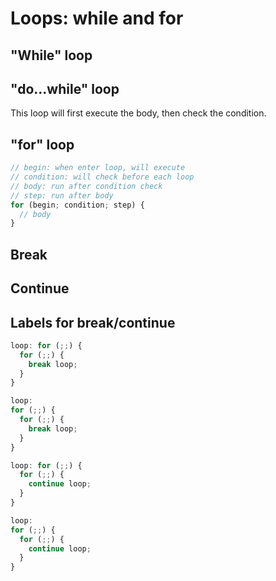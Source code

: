 # Loops: while and for

## "While" loop

## "do...while" loop

This loop will first execute the body, then check the condition.

## "for" loop

```js
// begin: when enter loop, will execute
// condition: will check before each loop
// body: run after condition check
// step: run after body
for (begin; condition; step) {
  // body
}
```

## Break

## Continue

## Labels for break/continue

```js
loop: for (;;) {
  for (;;) {
    break loop;
  }
}

loop:
for (;;) {
  for (;;) {
    break loop;
  }
}

loop: for (;;) {
  for (;;) {
    continue loop;
  }
}

loop:
for (;;) {
  for (;;) {
    continue loop;
  }
}
```